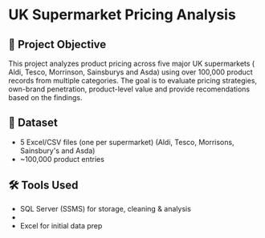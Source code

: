 # UK Supermarket Pricing Analysis



## 📌 Project Objective

This project analyzes product pricing across five major UK supermarkets ( Aldi, Tesco, Morrinson, Sainsburys and Asda) using over 100,000 product records from multiple categories. The goal is to evaluate  pricing strategies, own-brand penetration, product-level value and provide recomendations based on the findings.



## 🧩 Dataset

- 5 Excel/CSV files (one per supermarket)
(Aldi, Tesco, Morrisons, Sainsbury's and Asda)
- ~100,000 product entries



## 🛠️ Tools Used

- SQL Server (SSMS) for storage, cleaning & analysis
- 
- Excel for initial data prep
